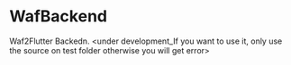 # WafBackend
Waf2Flutter Backedn.
<under development_If you want to use it, only use the source on test folder otherwise you will get error>
